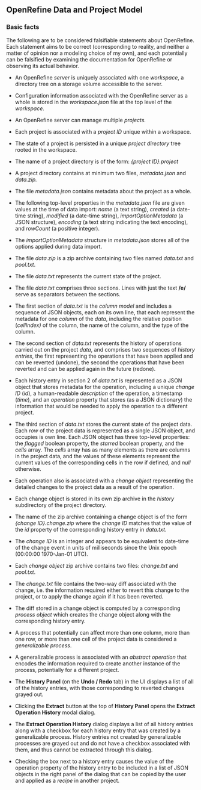 ## OpenRefine Data and Project Model

### Basic facts 
The following are to be considered falsifiable statements about OpenRefine. Each statement aims to be correct (corresponding to reality, and neither a matter of opinion nor a modeling choice of my own), and each potentially can be falsified by examining the documentation for OpenRefine or observing its actual behavior.

-   An OpenRefine *server* is uniquely associated with one *workspace*, a directory tree on a storage volume accessible to the server.
    
-   Configuration information associated with the OpenRefine server as a whole is stored in the *workspace.json* file at the top level of the *workspace.*
    
-   An OpenRefine server can manage multiple *projects.*
    
-   Each project is associated with a  *project ID* unique within a workspace.
    
-   The state of a project  is persisted in a unique *project directory* tree rooted in the workspace.
    
-   The name of a project directory is of the form: *{project ID}.project*
    
-   A project  directory contains at minimum two files, *metadata.json* and *data.zip.*
    
-   The file *metadata.json* contains metadata about the project as a whole.
    
-   The following top-level properties in the *metadata.json* file are given values at the time of  data import: *name* (a text string), *created* (a date-time string), *modified* (a date-time string), *importOptionMetadata* (a JSON structure), *encoding* (a text string indicating the text encoding), and *rowCount* (a positive integer).
    
-   The *importOptionMetadata* structure in *metadata.json* stores all of the options applied during data import.
    
-   The file *data.zip* is a zip archive containing two files named *data.txt* and *pool.txt*.
    
-   The file *data.txt* represents the current state of the project.
    
-   The file *data.txt* comprises three sections. Lines with just the text **/e/** serve as separators between the sections.
    
-   The first section of *data.txt* is the *column model* and includes a sequence of JSON objects, each on its own line, that each represent the metadata for one *column* of the *data*, including the relative position (*cellIndex)* of the column, the name of the column, and the type of the column.
    
-   The second section of *data.txt* represents the history of operations carried out on the project *data*, and comprises two sequences of *history entries*, the first representing the operations that have been applied and can be reverted (undone), the second the operations that have been reverted and can be applied again in the future (redone).
    
-   Each history entry in section 2 of *data.txt* is represented as a JSON object that stores metadata for the operation, including a unique *change ID* (*id*), a human-readable *description* of the operation, a timestamp (*time*), and an *operation* property that stores (as a JSON dictionary) the information that would be needed to apply the operation to a different project.
    
-   The third section of *data.txt* stores the current state of the project data. Each *row* of the project data is represented as a single JSON object, and occupies is own line. Each JSON object has three top-level properties: the *flagged* boolean property, the *starred* boolean property, and the *cells* array. The *cells* array has as many elements as there are columns in the project data, and the values of these elements represent the current values of the corresponding cells in the row if defined, and *null* otherwise.
    
-   Each operation also is associated with a *change object* representing the detailed changes to the project data as a result of the operation.
    
-   Each change object is stored in its own zip archive in the *history* subdirectory of the project directory.
    
-   The name of the zip archive containing a change object is of the form *{change ID}.change.zip* where the *change ID* matches that the value of the *id* property of the corresponding history entry in *data.txt*.
    
-   The *change ID* is an integer and appears to be equivalent to date-time of the change event in units of milliseconds since the Unix epoch (00:00:00 1970-Jan-01 UTC).
    
-   Each *change object* zip archive contains two files:  *change.txt* and *pool.txt*.
    
-   The *change.txt* file contains the two-way diff associated with the change, i.e. the information required either to revert this change to the project, or to apply the change again if it has been reverted.
    
-   The diff stored in a change object is computed by a corresponding *process object* which creates the change object along with the corresponding history entry.
    
-   A process that potentially can affect more than one column, more than one row, or more than one cell of the project data is considered a *generalizable process*.
    
-   A generalizable process is associated with an *abstract operation* that encodes the information required to create another instance of the process, potentially for a different project.
    
-   The **History Panel** (on the **Undo / Redo** tab) in the UI displays a list of all of the history entries, with those corresponding to reverted changes grayed out.
    
-   Clicking the **Extract** button at the top of **History Panel** opens the **Extract Operation History** modal dialog.
    
-   The **Extract Operation History** dialog displays a list of all history entries along with a checkbox for each history entry that was created by a generalizable process. History entries not created by generalizable processes are grayed out and do not have a checkbox associated with them, and thus cannot be extracted through this dialog.

- Checking the box next to a history entry causes the value of the operation property of the history entry to be included in a list of JSON objects in the right panel of the dialog that can be copied by the user and applied as a *recipe* in another project.
